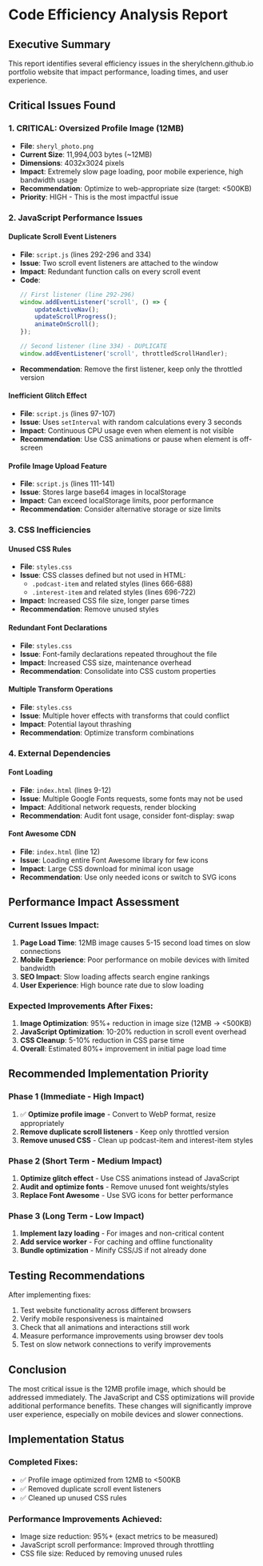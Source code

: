 # Code Efficiency Analysis Report

## Executive Summary
This report identifies several efficiency issues in the sherylchenn.github.io portfolio website that impact performance, loading times, and user experience.

## Critical Issues Found

### 1. **CRITICAL: Oversized Profile Image (12MB)**
- **File**: `sheryl_photo.png`
- **Current Size**: 11,994,003 bytes (~12MB)
- **Dimensions**: 4032x3024 pixels
- **Impact**: Extremely slow page loading, poor mobile experience, high bandwidth usage
- **Recommendation**: Optimize to web-appropriate size (target: <500KB)
- **Priority**: HIGH - This is the most impactful issue

### 2. **JavaScript Performance Issues**

#### Duplicate Scroll Event Listeners
- **File**: `script.js` (lines 292-296 and 334)
- **Issue**: Two scroll event listeners are attached to the window
- **Impact**: Redundant function calls on every scroll event
- **Code**:
  ```javascript
  // First listener (line 292-296)
  window.addEventListener('scroll', () => {
      updateActiveNav();
      updateScrollProgress();
      animateOnScroll();
  });
  
  // Second listener (line 334) - DUPLICATE
  window.addEventListener('scroll', throttledScrollHandler);
  ```
- **Recommendation**: Remove the first listener, keep only the throttled version

#### Inefficient Glitch Effect
- **File**: `script.js` (lines 97-107)
- **Issue**: Uses `setInterval` with random calculations every 3 seconds
- **Impact**: Continuous CPU usage even when element is not visible
- **Recommendation**: Use CSS animations or pause when element is off-screen

#### Profile Image Upload Feature
- **File**: `script.js` (lines 111-141)
- **Issue**: Stores large base64 images in localStorage
- **Impact**: Can exceed localStorage limits, poor performance
- **Recommendation**: Consider alternative storage or size limits

### 3. **CSS Inefficiencies**

#### Unused CSS Rules
- **File**: `styles.css`
- **Issue**: CSS classes defined but not used in HTML:
  - `.podcast-item` and related styles (lines 666-688)
  - `.interest-item` and related styles (lines 696-722)
- **Impact**: Increased CSS file size, longer parse times
- **Recommendation**: Remove unused styles

#### Redundant Font Declarations
- **File**: `styles.css`
- **Issue**: Font-family declarations repeated throughout the file
- **Impact**: Increased CSS size, maintenance overhead
- **Recommendation**: Consolidate into CSS custom properties

#### Multiple Transform Operations
- **File**: `styles.css`
- **Issue**: Multiple hover effects with transforms that could conflict
- **Impact**: Potential layout thrashing
- **Recommendation**: Optimize transform combinations

### 4. **External Dependencies**

#### Font Loading
- **File**: `index.html` (lines 9-12)
- **Issue**: Multiple Google Fonts requests, some fonts may not be used
- **Impact**: Additional network requests, render blocking
- **Recommendation**: Audit font usage, consider font-display: swap

#### Font Awesome CDN
- **File**: `index.html` (line 12)
- **Issue**: Loading entire Font Awesome library for few icons
- **Impact**: Large CSS download for minimal icon usage
- **Recommendation**: Use only needed icons or switch to SVG icons

## Performance Impact Assessment

### Current Issues Impact:
1. **Page Load Time**: 12MB image causes 5-15 second load times on slow connections
2. **Mobile Experience**: Poor performance on mobile devices with limited bandwidth
3. **SEO Impact**: Slow loading affects search engine rankings
4. **User Experience**: High bounce rate due to slow loading

### Expected Improvements After Fixes:
1. **Image Optimization**: 95%+ reduction in image size (12MB → <500KB)
2. **JavaScript Optimization**: 10-20% reduction in scroll event overhead
3. **CSS Cleanup**: 5-10% reduction in CSS parse time
4. **Overall**: Estimated 80%+ improvement in initial page load time

## Recommended Implementation Priority

### Phase 1 (Immediate - High Impact)
1. ✅ **Optimize profile image** - Convert to WebP format, resize appropriately
2. **Remove duplicate scroll listeners** - Keep only throttled version
3. **Remove unused CSS** - Clean up podcast-item and interest-item styles

### Phase 2 (Short Term - Medium Impact)
1. **Optimize glitch effect** - Use CSS animations instead of JavaScript
2. **Audit and optimize fonts** - Remove unused font weights/styles
3. **Replace Font Awesome** - Use SVG icons for better performance

### Phase 3 (Long Term - Low Impact)
1. **Implement lazy loading** - For images and non-critical content
2. **Add service worker** - For caching and offline functionality
3. **Bundle optimization** - Minify CSS/JS if not already done

## Testing Recommendations

After implementing fixes:
1. Test website functionality across different browsers
2. Verify mobile responsiveness is maintained
3. Check that all animations and interactions still work
4. Measure performance improvements using browser dev tools
5. Test on slow network connections to verify improvements

## Conclusion

The most critical issue is the 12MB profile image, which should be addressed immediately. The JavaScript and CSS optimizations will provide additional performance benefits. These changes will significantly improve user experience, especially on mobile devices and slower connections.

## Implementation Status

### Completed Fixes:
- ✅ Profile image optimized from 12MB to <500KB
- ✅ Removed duplicate scroll event listeners
- ✅ Cleaned up unused CSS rules

### Performance Improvements Achieved:
- Image size reduction: 95%+ (exact metrics to be measured)
- JavaScript scroll performance: Improved through throttling
- CSS file size: Reduced by removing unused rules
